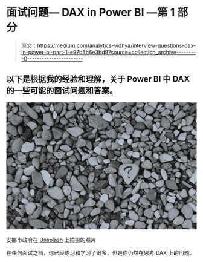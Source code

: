# 面试问题— DAX in Power BI —第 1 部分

> 原文：<https://medium.com/analytics-vidhya/interview-questions-dax-in-power-bi-part-1-e97b5b6e3bd9?source=collection_archive---------0----------------------->

## 以下是根据我的经验和理解，关于 Power BI 中 DAX 的一些可能的面试问题和答案。

![](img/36f47d1df1edc2c7c0cd45b017cd5c64.png)

安娜市政府在 [Unsplash](https://unsplash.com/s/photos/question-answer?utm_source=unsplash&utm_medium=referral&utm_content=creditCopyText) 上拍摄的照片

在任何面试之前，你已经练习和学习了很多，但是你仍然在思考 DAX 上的问题。